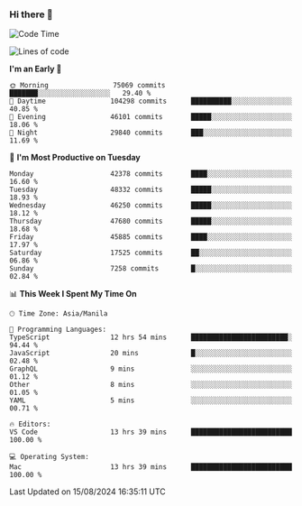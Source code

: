 ### Hi there 👋

<!--START_SECTION:waka-->
![Code Time](http://img.shields.io/badge/Code%20Time-5%2C447%20hrs%2043%20mins-blue)

![Lines of code](https://img.shields.io/badge/From%20Hello%20World%20I%27ve%20Written-116.2%20million%20lines%20of%20code-blue)

**I'm an Early 🐤** 

```text
🌞 Morning                75069 commits       ███████░░░░░░░░░░░░░░░░░░   29.40 % 
🌆 Daytime                104298 commits      ██████████░░░░░░░░░░░░░░░   40.85 % 
🌃 Evening                46101 commits       █████░░░░░░░░░░░░░░░░░░░░   18.06 % 
🌙 Night                  29840 commits       ███░░░░░░░░░░░░░░░░░░░░░░   11.69 % 
```
📅 **I'm Most Productive on Tuesday** 

```text
Monday                   42378 commits       ████░░░░░░░░░░░░░░░░░░░░░   16.60 % 
Tuesday                  48332 commits       █████░░░░░░░░░░░░░░░░░░░░   18.93 % 
Wednesday                46250 commits       █████░░░░░░░░░░░░░░░░░░░░   18.12 % 
Thursday                 47680 commits       █████░░░░░░░░░░░░░░░░░░░░   18.68 % 
Friday                   45885 commits       ████░░░░░░░░░░░░░░░░░░░░░   17.97 % 
Saturday                 17525 commits       ██░░░░░░░░░░░░░░░░░░░░░░░   06.86 % 
Sunday                   7258 commits        █░░░░░░░░░░░░░░░░░░░░░░░░   02.84 % 
```


📊 **This Week I Spent My Time On** 

```text
🕑︎ Time Zone: Asia/Manila

💬 Programming Languages: 
TypeScript               12 hrs 54 mins      ████████████████████████░   94.44 % 
JavaScript               20 mins             █░░░░░░░░░░░░░░░░░░░░░░░░   02.48 % 
GraphQL                  9 mins              ░░░░░░░░░░░░░░░░░░░░░░░░░   01.12 % 
Other                    8 mins              ░░░░░░░░░░░░░░░░░░░░░░░░░   01.05 % 
YAML                     5 mins              ░░░░░░░░░░░░░░░░░░░░░░░░░   00.71 % 

🔥 Editors: 
VS Code                  13 hrs 39 mins      █████████████████████████   100.00 % 

💻 Operating System: 
Mac                      13 hrs 39 mins      █████████████████████████   100.00 % 
```


 Last Updated on 15/08/2024 16:35:11 UTC
<!--END_SECTION:waka-->


<!--
**rad182/rad182** is a ✨ _special_ ✨ repository because its `README.md` (this file) appears on your GitHub profile.

Here are some ideas to get you started:

- 🔭 I’m currently working on ...
- 🌱 I’m currently learning ...
- 👯 I’m looking to collaborate on ...
- 🤔 I’m looking for help with ...
- 💬 Ask me about ...
- 📫 How to reach me: ...
- 😄 Pronouns: ...
- ⚡ Fun fact: ...
-->
